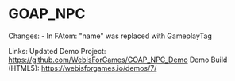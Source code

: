 # GOAP_NPC

Changes:
	- In FAtom: "name" was replaced with GameplayTag

Links:
	Updated Demo Project: https://github.com/WebIsForGames/GOAP_NPC_Demo
	Demo Build (HTML5): https://webisforgames.io/demos/7/
